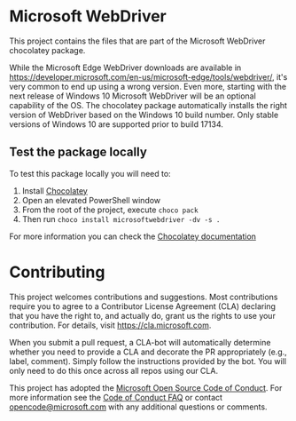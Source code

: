 # Microsoft WebDriver

This project contains the files that are part of the Microsoft WebDriver
chocolatey package.

While the Microsoft Edge WebDriver downloads are available in https://developer.microsoft.com/en-us/microsoft-edge/tools/webdriver/,
it's very common to end up using a wrong version. Even more, starting with
the next release of Windows 10 Microsoft WebDriver will be an optional capability of the OS.
The chocolatey package automatically installs the right version of WebDriver based
on the Windows 10 build number.
Only stable versions of Windows 10 are supported prior to build 17134.

## Test the package locally

To test this package locally you will need to:

1. Install [Chocolatey](https://chocolatey.org/install)
1. Open an elevated PowerShell window
1. From the root of the project, execute `choco pack`
1. Then run `choco install microsoftwebdriver -dv -s .`

For more information you can check the [Chocolatey documentation](https://chocolatey.org/docs/create-packages)

# Contributing

This project welcomes contributions and suggestions.  Most contributions require you to agree to a
Contributor License Agreement (CLA) declaring that you have the right to, and actually do, grant us
the rights to use your contribution. For details, visit https://cla.microsoft.com.

When you submit a pull request, a CLA-bot will automatically determine whether you need to provide
a CLA and decorate the PR appropriately (e.g., label, comment). Simply follow the instructions
provided by the bot. You will only need to do this once across all repos using our CLA.

This project has adopted the [Microsoft Open Source Code of Conduct](https://opensource.microsoft.com/codeofconduct/).
For more information see the [Code of Conduct FAQ](https://opensource.microsoft.com/codeofconduct/faq/) or
contact [opencode@microsoft.com](mailto:opencode@microsoft.com) with any additional questions or comments.
